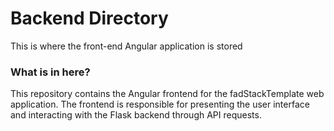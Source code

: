 # Backend Directory
This is where the front-end Angular application is stored

### What is in here?
This repository contains the Angular frontend for the fadStackTemplate web application. The frontend is responsible for presenting the user interface and interacting with the Flask backend through API requests.
